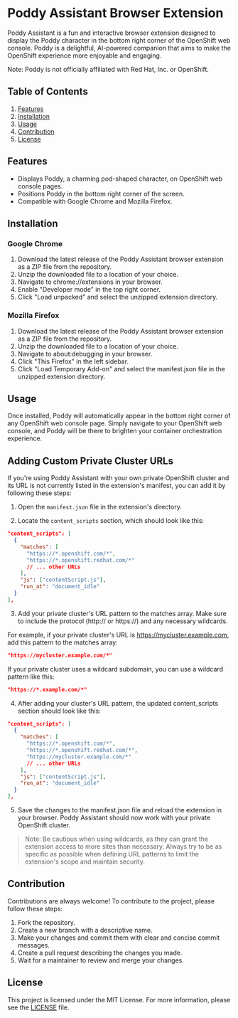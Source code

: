 # Poddy Assistant Browser Extension

Poddy Assistant is a fun and interactive browser extension designed to display the Poddy character in the bottom right corner of the OpenShift web console. Poddy is a delightful, AI-powered companion that aims to make the OpenShift experience more enjoyable and engaging.

Note: Poddy is not officially affiliated with Red Hat, Inc. or OpenShift.

## Table of Contents

1. [Features](#features)
2. [Installation](#installation)
3. [Usage](#usage)
4. [Contribution](#contribution)
5. [License](#license)

## Features

- Displays Poddy, a charming pod-shaped character, on OpenShift web console pages.
- Positions Poddy in the bottom right corner of the screen.
- Compatible with Google Chrome and Mozilla Firefox.

## Installation

### Google Chrome

1. Download the latest release of the Poddy Assistant browser extension as a ZIP file from the repository.
2. Unzip the downloaded file to a location of your choice.
3. Navigate to chrome://extensions in your browser.
4. Enable "Developer mode" in the top right corner.
5. Click "Load unpacked" and select the unzipped extension directory.

### Mozilla Firefox

1. Download the latest release of the Poddy Assistant browser extension as a ZIP file from the repository.
2. Unzip the downloaded file to a location of your choice.
3. Navigate to about:debugging in your browser.
4. Click "This Firefox" in the left sidebar.
5. Click "Load Temporary Add-on" and select the manifest.json file in the unzipped extension directory.

## Usage

Once installed, Poddy will automatically appear in the bottom right corner of any OpenShift web console page. Simply navigate to your OpenShift web console, and Poddy will be there to brighten your container orchestration experience.

## Adding Custom Private Cluster URLs

If you're using Poddy Assistant with your own private OpenShift cluster and its URL is not currently listed in the extension's manifest, you can add it by following these steps:

1. Open the `manifest.json` file in the extension's directory.

2. Locate the `content_scripts` section, which should look like this:

```json
"content_scripts": [
  {
    "matches": [
      "https://*.openshift.com/*",
      "https://*.openshift.redhat.com/*"
      // ... other URLs
    ],
    "js": ["contentScript.js"],
    "run_at": "document_idle"
  }
],
```

3. Add your private cluster's URL pattern to the matches array. Make sure to include the protocol (http:// or https://) and any necessary wildcards.

For example, if your private cluster's URL is https://mycluster.example.com, add this pattern to the matches array:

```json
"https://mycluster.example.com/*"
```

If your private cluster uses a wildcard subdomain, you can use a wildcard pattern like this:

```json
"https://*.example.com/*"
```

4. After adding your cluster's URL pattern, the updated content_scripts section should look like this:

```json
"content_scripts": [
  {
    "matches": [
      "https://*.openshift.com/*",
      "https://*.openshift.redhat.com/*",
      "https://mycluster.example.com/*"
      // ... other URLs
    ],
    "js": ["contentScript.js"],
    "run_at": "document_idle"
  }
],
```

5. Save the changes to the manifest.json file and reload the extension in your browser. Poddy Assistant should now work with your private OpenShift cluster.

> Note: Be cautious when using wildcards, as they can grant the extension access to more sites than necessary. Always try to be as specific as possible when defining URL patterns to limit the extension's scope and maintain security.

## Contribution

Contributions are always welcome! To contribute to the project, please follow these steps:

1. Fork the repository.
2. Create a new branch with a descriptive name.
3. Make your changes and commit them with clear and concise commit messages.
4. Create a pull request describing the changes you made.
5. Wait for a maintainer to review and merge your changes.

## License

This project is licensed under the MIT License. For more information, please see the [LICENSE](LICENSE) file.
